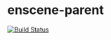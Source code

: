 enscene-parent
=======
[![Build Status](https://travis-ci.org/apoupard/enscene-parent.svg?branch=master)](https://travis-ci.org/apoupard/enscene-parent)
